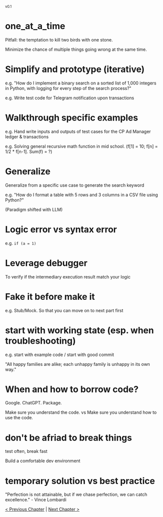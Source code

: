 <sub>v0.1</sub>

# one_at_a_time

Pitfall: the temptation to kill two birds with one stone.

Minimize the chance of multiple things going wrong at the same time.

# Simplify and prototype (iterative)

e.g. "How do I implement a binary search on a sorted list of 1,000 integers in Python, with logging for every step of the search process?"

e.g. Write test code for Telegram notification upon transactions

# Walkthrough specific examples

e.g. Hand write inputs and outputs of test cases for the CP Ad Manager ledger & transactions

e.g. Solving general recursive math function in mid school. (f[1] = 10; f[n] = 1/2 * f[n-1]. Sum(f) = ?)

# Generalize

Generalize from a specific use case to generate the search keyword

e.g. "How do I format a table with 5 rows and 3 columns in a CSV file using Python?"

(Paradigm shifted with LLM)

# Logic error vs syntax error

e.g. `if (a = 1)`

# Leverage debugger

To verify if the intermediary execution result match your logic

# Fake it before make it

e.g. Stub/Mock. So that you can move on to next part first

# start with working state (esp. when troubleshooting)

e.g. start with example code / start with good commit

"All happy families are alike; each unhappy family is unhappy in its own way."

# When and how to borrow code?

Google. ChatGPT. Package.

Make sure you understand the code. vs Make sure you understand how to use the code.

# don't be afriad to break things

test often, break fast

Build a comfortable dev environment

# temporary solution vs best practice

"Perfection is not attainable, but if we chase perfection, we can catch excellence." - Vince Lombardi

[< Previous Chapter](3_identify_problem.md) | [Next Chapter >](5_decompose.md)
